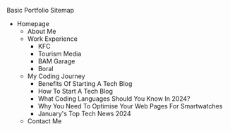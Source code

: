 Basic Portfolio Sitemap

- Homepage
    - About Me
    - Work Experience
        - KFC
        - Tourism Media
        - BAM Garage
        - Boral 
    - My Coding Journey
        - Benefits Of Starting A Tech Blog
        - How To Start A Tech Blog
        - What Coding Languages Should You Know In 2024?
        - Why You Need To Optimise Your Web Pages For Smartwatches
        - January's Top Tech News 2024
    - Contact Me
